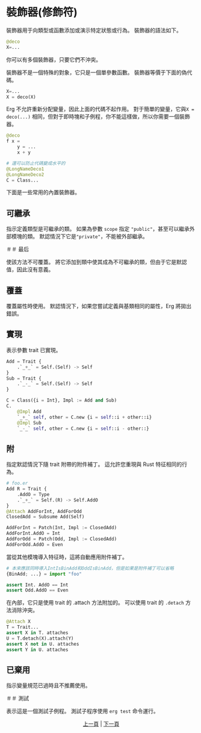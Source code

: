 # 裝飾器(修飾符)

裝飾器用于向類型或函數添加或演示特定狀態或行為。
裝飾器的語法如下。

```python
@deco
X=...
```

你可以有多個裝飾器，只要它們不沖突。

裝飾器不是一個特殊的對象，它只是一個單參數函數。 裝飾器等價于下面的偽代碼。

```python
X=...
X = deco(X)
```

Erg 不允許重新分配變量，因此上面的代碼不起作用。
對于簡單的變量，它與`X = deco(...)` 相同，但對于即時塊和子例程，你不能這樣做，所以你需要一個裝飾器。

```python
@deco
f x =
    y = ...
    x + y

# 還可以防止代碼變成水平的
@LongNameDeco1
@LongNameDeco2
C = Class...
```

下面是一些常用的內置裝飾器。

## 可繼承

指示定義類型是可繼承的類。 如果為參數 `scope` 指定 `"public"`，甚至可以繼承外部模塊的類。 默認情況下它是`"private"`，不能被外部繼承。

＃＃ 最后

使該方法不可覆蓋。 將它添加到類中使其成為不可繼承的類，但由于它是默認值，因此沒有意義。

## 覆蓋

覆蓋屬性時使用。 默認情況下，如果您嘗試定義與基類相同的屬性，Erg 將拋出錯誤。

## 實現

表示參數 trait 已實現。

```python
Add = Trait {
    .`_+_` = Self.(Self) -> Self
}
Sub = Trait {
    .`_-_` = Self.(Self) -> Self
}

C = Class({i = Int}, Impl := Add and Sub)
C.
    @Impl Add
    `_+_` self, other = C.new {i = self::i + other::i}
    @Impl Sub
    `_-_` self, other = C.new {i = self::i - other::}
```

## 附

指定默認情況下隨 trait 附帶的附件補丁。
這允許您重現與 Rust 特征相同的行為。

```python
# foo.er
Add R = Trait {
    .AddO = Type
    .`_+_` = Self.(R) -> Self.AddO
}
@Attach AddForInt, AddForOdd
ClosedAdd = Subsume Add(Self)

AddForInt = Patch(Int, Impl := ClosedAdd)
AddForInt.AddO = Int
AddForOdd = Patch(Odd, Impl := ClosedAdd)
AddForOdd.AddO = Even
```

當從其他模塊導入特征時，這將自動應用附件補丁。

```Python
# 本來應該同時導入IntIsBinAdd和OddIsBinAdd，但是如果是附件補丁可以省略
{BinAdd; ...} = import "foo"

assert Int. AddO == Int
assert Odd.AddO == Even
```

在內部，它只是使用 trait 的 .attach 方法附加的。 可以使用 trait 的 `.detach` 方法消除沖突。

```python
@Attach X
T = Trait...
assert X in T. attaches
U = T.detach(X).attach(Y)
assert X not in U. attaches
assert Y in U. attaches
```

## 已棄用

指示變量規范已過時且不推薦使用。

＃＃ 測試

表示這是一個測試子例程。 測試子程序使用 `erg test` 命令運行。

<p align='center'>
    <a href='./28_spread_syntax.md'>上一頁</a> | <a href='./30_error_handling.md'>下一頁</a>
</p>